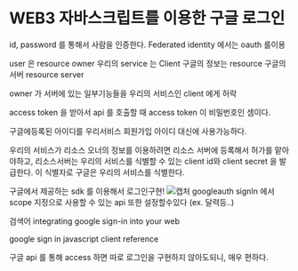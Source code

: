 # WEB3 자바스크립트를 이용한 구글 로그인

id, password 를 통해서 사람을 인증한다.
Federated identity 에서는 oauth 를이용

user 은 resource owner
우리의 service 는 Client
구글의 정보는 resource
구글의 서버 resource server

owner 가 서버에 있는 일부기능들을 우리의 서비스인 client 에게 허락

access token 을 받아서 api 를 호출할 때
access token 이 비밀번호인 셈이다.

구글에등록된 아이디를 우리서비스 회원가입 아이디 대신에 사용가능하다.

우리의 서비스가 리소스 오너의 정보를 이용하려면 리소스 서버에 등록해서 허가를 맡아야하고, 리소스서버는 우리의 서비스를 식별할 수 있는 client id와 client secret 을 발급한다.
이 식별자로 구글은 우리의 서비스를 식별한다.

구글에서 제공하는 sdk 를 이용해서 로그인구현!
![캡처](https://user-images.githubusercontent.com/63354527/104687351-5e827c80-5742-11eb-8b2f-90bf9e68b6c9.PNG)
googleauth signIn 에서 scope 지정으로 사용할 수 있는 api 또한 설정할수있다 (ex. 달력등..)




검색어
integrating google sign-in into your web

google sign in javascript client reference

구글 api 를 통해 access 하면 따로 로그인을 구현하지 않아도되니, 매우 편하다.
